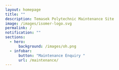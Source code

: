 ```yaml
---
layout: homepage
title: ""
description: Temasek Polytechnic Maintenance Site
image: /images/isomer-logo.svg
permalink: /
notification: ""
sections:
  - hero:
      background: /images/oh.png
  - infobar:
      button: "Maintenance Enquiry "
      url: /maintenance/
---
```

